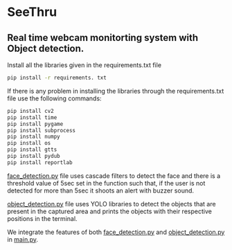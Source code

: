 # SeeThru
<h2> Real time webcam monitorting system with Object detection.</h2>

Install all the libraries given in the requirements.txt file

```bash
pip install -r requirements. txt
```
If there is any problem in installing the libraries through the requirements.txt file use the following commands:

```bash
pip install cv2 
pip install time
pip install pygame
pip install subprocess
pip install numpy 
pip install os
pip install gtts
pip install pydub
pip install reportlab
```
[face_detection.py](face_detection.py) file uses cascade filters to detect the face and there is a threshold value of 5sec set in the function such that, if the user is not detected for more than 5sec it shoots an alert with buzzer sound.

[object_detection.py](object_detection.py) file uses YOLO libraries to detect the objects that are present in the captured area and prints the objects with their respective positions in the terminal.

We integrate the features of both [face_detection.py](face_detection.py) and [object_detection.py](object_detection.py) in [main.py](main.py).


